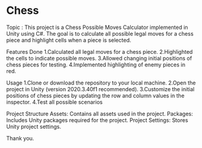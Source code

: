 # Chess
Topic : This project is a Chess Possible Moves Calculator implemented in Unity using C#. The goal is to calculate all possible legal moves for a chess piece and highlight cells when a piece is selected.

Features Done
1.Calculated all legal moves for a chess piece.
2.Highlighted the cells to indicate possible moves.
3.Allowed changing initial positions of chess pieces for testing.
4.Implemented highlighting of enemy pieces in red.

Usage
1.Clone or download the repository to your local machine.
2.Open the project in Unity (version 2020.3.40f1 recommended).
3.Customize the initial positions of chess pieces by updating the row and column values in the inspector.
4.Test all possible scenarios

Project Structure
Assets: Contains all assets used in the project.
Packages: Includes Unity packages required for the project.
Project Settings: Stores Unity project settings.

Thank you.